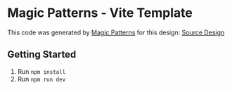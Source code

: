 # Magic Patterns - Vite Template

This code was generated by [Magic Patterns](https://magicpatterns.com) for this design: [Source Design](https://www.magicpatterns.com/c/injzbp5qk4yrstewdkaei5)

## Getting Started

1. Run `npm install`
2. Run `npm run dev`
